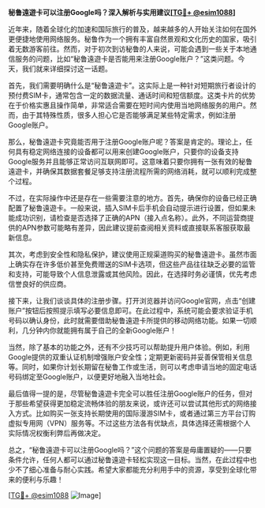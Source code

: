 **秘鲁遠遊卡可以注册Google吗？深入解析与实用建议[[TG💪+ @esim1088](https://t.me/s/esim1088)]**

近年来，随着全球化的加速和国际旅行的普及，越来越多的人开始关注如何在国外更便捷地使用网络服务。秘鲁作为一个拥有丰富自然景观和文化历史的国家，吸引着无数游客前往。然而，对于初次到访秘鲁的人来说，可能会遇到一些关于本地通信服务的问题，比如“秘鲁遠遊卡是否能用来注册Google账户？”这类问题。今天，我们就来详细探讨这一话题。

首先，我们需要明确什么是“秘鲁遠遊卡”。这实际上是一种针对短期旅行者设计的预付费SIM卡，通常包含一定的数据流量、通话时间和短信额度。这类卡片的优势在于价格实惠且操作简单，非常适合需要在短时间内使用当地网络服务的用户。然而，由于其特殊性质，很多人担心它是否能够满足某些特定需求，例如注册Google账户。

那么，秘鲁遠遊卡究竟能否用于注册Google账户呢？答案是肯定的。理论上，任何具有稳定网络连接的设备都可以用来创建Google账户，只要你的设备支持Google服务并且能够正常访问互联网即可。这意味着只要你拥有一张有效的秘鲁遠遊卡，并确保其数据套餐足够支持注册流程所需的网络消耗，就可以顺利完成整个过程。

不过，在实际操作中还是存在一些需要注意的地方。首先，确保你的设备已经正确配置了秘鲁遠遊卡。一般来说，插入SIM卡后手机会自动提示进行设置，但如果未能成功识别，请检查是否选择了正确的APN（接入点名称）。此外，不同运营商提供的APN参数可能略有差异，因此建议提前查阅相关资料或直接联系客服获取最新信息。

其次，考虑到安全性和隐私保护，建议使用正规渠道购买的秘鲁遠遊卡。虽然市面上确实存在许多低价甚至免费赠送的SIM卡选项，但这些产品往往缺乏必要的监管和支持，可能导致个人信息泄露或其他风险。因此，在选择时务必谨慎，优先考虑信誉良好的供应商。

接下来，让我们谈谈具体的注册步骤。打开浏览器并访问Google官网，点击“创建账户”按钮后按照提示填写必要信息即可。在此过程中，系统可能会要求验证手机号码以确认身份，此时就需要借助秘鲁遠遊卡所提供的移动网络功能。如果一切顺利，几分钟内你就能拥有属于自己的全新Google账户！

当然，除了基本的功能之外，还有不少技巧可以帮助提升用户体验。例如，利用Google提供的双重认证机制增强账户安全性；定期更新密码并妥善保管相关信息等。同时，如果你计划长期留在秘鲁工作或生活，则可以考虑申请当地的固定电话号码绑定至Google账户，以便更好地融入当地社会。

最后值得一提的是，尽管秘鲁遠遊卡完全可以胜任注册Google账户的任务，但对于那些希望获得更加稳定流畅体验的朋友来说，或许还可以尝试其他形式的网络接入方式。比如购买一张支持长期使用的国际漫游SIM卡，或者通过第三方平台订购虚拟专用网（VPN）服务等。不过这些方法各有优缺点，具体选择还需根据个人实际情况权衡利弊后再做决定。

总之，“秘鲁遠遊卡可以注册Google吗？”这个问题的答案是毋庸置疑的——只要条件允许，任何人都可以通过秘鲁遠遊卡轻松实现这一目标。当然，在此过程中也少不了细心准备与耐心实践。希望大家都能充分利用手中的资源，享受到全球化带来的便利与乐趣！

[[TG💪+ @esim1088](https://t.me/s/esim1088) ![Image](https://i.postimg.cc/4NQfJmqS/Snipaste-2025-05-13-00-14-12.png)]